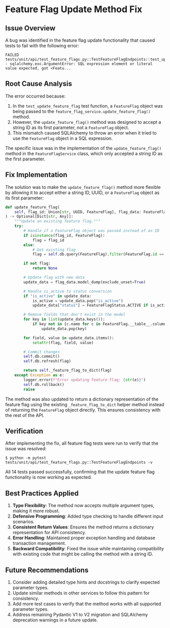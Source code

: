 # Feature Flag Update Method Fix

## Issue Overview

A bug was identified in the feature flag update functionality that caused tests to fail with the following error:

```
FAILED tests/unit/api/test_feature_flags.py::TestFeatureFlagEndpoints::test_update_feature_flag - sqlalchemy.exc.ArgumentError: SQL expression element or literal value expected, got <Featu...
```

## Root Cause Analysis

The error occurred because:

1. In the `test_update_feature_flag` test function, a `FeatureFlag` object was being passed to the `feature_flag_service.update_feature_flag()` method.
2. However, the `update_feature_flag()` method was designed to accept a string ID as its first parameter, not a `FeatureFlag` object.
3. This mismatch caused SQLAlchemy to throw an error when it tried to use the `FeatureFlag` object in a SQL expression.

The specific issue was in the implementation of the `update_feature_flag()` method in the `FeatureFlagService` class, which only accepted a string ID as the first parameter.

## Fix Implementation

The solution was to make the `update_feature_flag()` method more flexible by allowing it to accept either a string ID, UUID, or a `FeatureFlag` object as its first parameter:

```python
def update_feature_flag(
    self, flag_id: Union[str, UUID, FeatureFlag], flag_data: FeatureFlagUpdate
) -> Optional[Dict[str, Any]]:
    """Update an existing feature flag."""
    try:
        # Handle if a FeatureFlag object was passed instead of an ID
        if isinstance(flag_id, FeatureFlag):
            flag = flag_id
        else:
            # Get existing flag
            flag = self.db.query(FeatureFlag).filter(FeatureFlag.id == flag_id).first()

        if not flag:
            return None

        # Update flag with new data
        update_data = flag_data.model_dump(exclude_unset=True)

        # Handle is_active to status conversion
        if "is_active" in update_data:
            is_active = update_data.pop("is_active")
            update_data["status"] = FeatureFlagStatus.ACTIVE if is_active else FeatureFlagStatus.INACTIVE

        # Remove fields that don't exist in the model
        for key in list(update_data.keys()):
            if key not in [c.name for c in FeatureFlag.__table__.columns]:
                update_data.pop(key)

        for field, value in update_data.items():
            setattr(flag, field, value)

        # Commit changes
        self.db.commit()
        self.db.refresh(flag)

        return self._feature_flag_to_dict(flag)
    except Exception as e:
        logger.error(f"Error updating feature flag: {str(e)}")
        self.db.rollback()
        raise
```

The method was also updated to return a dictionary representation of the feature flag using the existing `_feature_flag_to_dict` helper method instead of returning the `FeatureFlag` object directly. This ensures consistency with the rest of the API.

## Verification

After implementing the fix, all feature flag tests were run to verify that the issue was resolved:

```
$ python -m pytest tests/unit/api/test_feature_flags.py::TestFeatureFlagEndpoints -v
```

All 14 tests passed successfully, confirming that the update feature flag functionality is now working as expected.

## Best Practices Applied

1. **Type Flexibility**: The method now accepts multiple argument types, making it more robust.
2. **Defensive Programming**: Added type checking to handle different input scenarios.
3. **Consistent Return Values**: Ensures the method returns a dictionary representation for API consistency.
4. **Error Handling**: Maintained proper exception handling and database transaction management.
5. **Backward Compatibility**: Fixed the issue while maintaining compatibility with existing code that might be calling the method with a string ID.

## Future Recommendations

1. Consider adding detailed type hints and docstrings to clarify expected parameter types.
2. Update similar methods in other services to follow this pattern for consistency.
3. Add more test cases to verify that the method works with all supported parameter types.
4. Address remaining Pydantic V1 to V2 migration and SQLAlchemy deprecation warnings in a future update.
